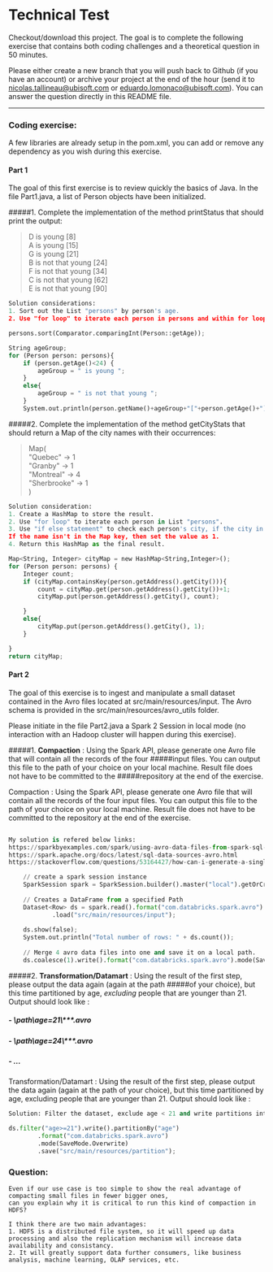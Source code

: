 # Technical Test

Checkout/download this project. The goal is to complete the following exercise that contains both coding challenges and
a theoretical question in 50 minutes.

Please either create a new branch that you will push back to Github (if you have an account) or archive your project at the end of the hour
(send it to nicolas.tallineau@ubisoft.com or eduardo.lomonaco@ubisoft.com). You can answer the question directly in this README file.

--------

### Coding exercise:

A few libraries are already setup in the pom.xml, you can add or remove any dependency as you wish during this
exercise.

#### Part 1

The goal of this first exercise is to review quickly the basics of Java. In the file Part1.java, a list of Person objects
have been initialized.

#####1. Complete the implementation of the method printStatus that should print the output:

> D is young [8]<br>
> A is young [15]<br>
> G is young [21]<br>
> B is not that young [24]<br>
> F is not that young [34]<br>
> C is not that young [62]<br>
> E is not that young [90]

```python
Solution considerations: 
1. Sort out the List "persons" by person's age. 
2. Use "for loop" to iterate each person in persons and within for loop, then use "if else statement" to sort out the person by age group. 

persons.sort(Comparator.comparingInt(Person::getAge));

String ageGroup;
for (Person person: persons){
    if (person.getAge()<24) {
        ageGroup = " is young ";
    }
    else{
        ageGroup = " is not that young ";
    }
    System.out.println(person.getName()+ageGroup+"["+person.getAge()+"]");
```

#####2. Complete the implementation of the method getCityStats that should return a Map of the city names with their occurrences:

> Map(<br>
>    "Quebec" -> 1<br>
>    "Granby" -> 1<br>
>    "Montreal" -> 4<br>
>    "Sherbrooke" -> 1<br>
> )

```python
Solution consideration: 
1. Create a HashMap to store the result. 
2. Use "for loop" to iterate each person in List "persons". 
3. Use "if else statement" to check each person's city, if the city in the Map, then add 1 to the variable count. 
If the name isn't in the Map key, then set the value as 1. 
4. Return this HashMap as the final result. 

Map<String, Integer> cityMap = new HashMap<String,Integer>();
for (Person person: persons) {
    Integer count;
    if (cityMap.containsKey(person.getAddress().getCity())){
        count = cityMap.get(person.getAddress().getCity())+1;
        cityMap.put(person.getAddress().getCity(), count);

    }
    else{
        cityMap.put(person.getAddress().getCity(), 1);
    }

}
return cityMap;  
```
#### Part 2

The goal of this exercise is to ingest and manipulate a small dataset contained in the Avro files located at
src/main/resources/input. The Avro schema is provided in the src/main/resources/avro_utils folder.

Please initiate in the file Part2.java a Spark 2 Session in local mode (no interaction with an Hadoop cluster will happen during this
exercise).

#####1. **Compaction** : Using the Spark API, please generate one Avro file that will contain all the records of the four
 #####input files. You can output this file to the path of your choice on your local machine. Result file does not have to be committed to the
 #####repository at the end of the exercise.
          
Compaction : Using the Spark API, please generate one Avro file
that will contain all the records of the four input files.
You can output this file to the path of your choice on your local machine.
Result file does not have to be committed to the repository at the end of the exercise.
     
```python    

My solution is refered below links: 
https://sparkbyexamples.com/spark/using-avro-data-files-from-spark-sql-2-3-x/
https://spark.apache.org/docs/latest/sql-data-sources-avro.html
https://stackoverflow.com/questions/53164427/how-can-i-generate-a-single-avro-file-for-large-flat-file-with-30mb-data

    // create a spark session instance 
    SparkSession spark = SparkSession.builder().master("local").getOrCreate();
    
    // Creates a DataFrame from a specified Path
    Dataset<Row> ds = spark.read().format("com.databricks.spark.avro")
            .load("src/main/resources/input");
    
    ds.show(false);
    System.out.println("Total number of rows: " + ds.count());
    
    // Merge 4 avro data files into one and save it on a local path. 
    ds.coalesce(1).write().format("com.databricks.spark.avro").mode(SaveMode.Overwrite).save("src/main/resources/output");
```


#####2. **Transformation/Datamart** : Using the result of the first step, please output the data again (again at the path
 #####of your choice), but this time partitioned by age, *excluding* people that are younger than 21. Output should look like :
#####    - \path\age=21\\***.avro
#####    - \path\age=24\\***.avro
#####   - ...

Transformation/Datamart : Using the result of the first step,
please output the data again (again at the path of your choice),
but this time partitioned by age, excluding people that are younger than 21. Output should look like :


```python  
Solution: Filter the dataset, exclude age < 21 and write partitions into pp folder. 

ds.filter("age>=21").write().partitionBy("age")
        .format("com.databricks.spark.avro")
        .mode(SaveMode.Overwrite)
        .save("src/main/resources/partition");
```

### Question:

    Even if our use case is too simple to show the real advantage of compacting small files in fewer bigger ones,
    can you explain why it is critical to run this kind of compaction in HDFS?
    
    I think there are two main advantages:
    1. HDFS is a distributed file system, so it will speed up data processing and also the replication mechanism will increase data availability and consistancy. 
    2. It will greatly support data further consumers, like business analysis, machine learning, OLAP services, etc.  

